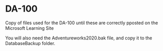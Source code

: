 # DA-100
Copy of files used for the DA-100 until these are correctly pposted on the Microsoft Learning Site

You will also need the Adventureworks2020.bak file, and copy it to the DatabaseBackup folder.
